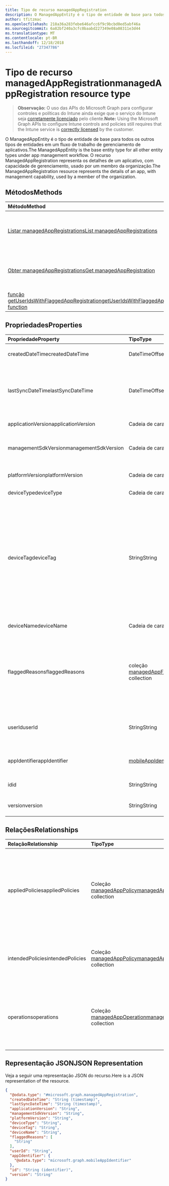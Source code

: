 ```yaml
---
title: Tipo de recurso managedAppRegistration
description: O ManagedAppEntity é o tipo de entidade de base para todos os outros tipos de entidades em um fluxo de trabalho de gerenciamento de aplicativos.
author: tfitzmac
ms.openlocfilehash: 218a36a283febe646afcc6f9c9bcbd0ed5abf46a
ms.sourcegitcommit: 6a82bf240a3cfc0baabd227349e08a08311e3d44
ms.translationtype: MT
ms.contentlocale: pt-BR
ms.lasthandoff: 12/18/2018
ms.locfileid: "27347786"
---
```

# <a name="managedappregistration-resource-type"></a><span data-ttu-id="91757-103">Tipo de recurso managedAppRegistration</span><span class="sxs-lookup"><span data-stu-id="91757-103">managedAppRegistration resource type</span></span>

> <span data-ttu-id="91757-104">**Observação:** O uso das APIs do Microsoft Graph para configurar controles e políticas do Intune ainda exige que o serviço do Intune seja [corretamente licenciado](https://go.microsoft.com/fwlink/?linkid=839381) pelo cliente.</span><span class="sxs-lookup"><span data-stu-id="91757-104">**Note:** Using the Microsoft Graph APIs to configure Intune controls and policies still requires that the Intune service is [correctly licensed](https://go.microsoft.com/fwlink/?linkid=839381) by the customer.</span></span>

<span data-ttu-id="91757-105">O ManagedAppEntity é o tipo de entidade de base para todos os outros tipos de entidades em um fluxo de trabalho de gerenciamento de aplicativos.</span><span class="sxs-lookup"><span data-stu-id="91757-105">The ManagedAppEntity is the base entity type for all other entity types under app management workflow.</span></span>
<span data-ttu-id="91757-106">O recurso ManagedAppRegistration representa os detalhes de um aplicativo, com capacidade de gerenciamento, usado por um membro da organização.</span><span class="sxs-lookup"><span data-stu-id="91757-106">The ManagedAppRegistration resource represents the details of an app, with management capability, used by a member of the organization.</span></span>
## <a name="methods"></a><span data-ttu-id="91757-107">Métodos</span><span class="sxs-lookup"><span data-stu-id="91757-107">Methods</span></span>
|<span data-ttu-id="91757-108">Método</span><span class="sxs-lookup"><span data-stu-id="91757-108">Method</span></span>|<span data-ttu-id="91757-109">Tipo de retorno</span><span class="sxs-lookup"><span data-stu-id="91757-109">Return Type</span></span>|<span data-ttu-id="91757-110">Descrição</span><span class="sxs-lookup"><span data-stu-id="91757-110">Description</span></span>|
|:---|:---|:---|
|[<span data-ttu-id="91757-111">Listar managedAppRegistrations</span><span class="sxs-lookup"><span data-stu-id="91757-111">List managedAppRegistrations</span></span>](../api/intune-mam-managedappregistration-list.md)|<span data-ttu-id="91757-112">Coleção [managedAppRegistration](../resources/intune-mam-managedappregistration.md)</span><span class="sxs-lookup"><span data-stu-id="91757-112">[managedAppRegistration](../resources/intune-mam-managedappregistration.md) collection</span></span>|<span data-ttu-id="91757-113">Listar propriedades e relações dos objetos de [managedAppRegistration](../resources/intune-mam-managedappregistration.md).</span><span class="sxs-lookup"><span data-stu-id="91757-113">List properties and relationships of the [managedAppRegistration](../resources/intune-mam-managedappregistration.md) objects.</span></span>|
|[<span data-ttu-id="91757-114">Obter managedAppRegistrations</span><span class="sxs-lookup"><span data-stu-id="91757-114">Get managedAppRegistration</span></span>](../api/intune-mam-managedappregistration-get.md)|[<span data-ttu-id="91757-115">managedAppRegistration</span><span class="sxs-lookup"><span data-stu-id="91757-115">managedAppRegistration</span></span>](../resources/intune-mam-managedappregistration.md)|<span data-ttu-id="91757-116">Ler propriedades e relações do objeto [managedAppRegistration](../resources/intune-mam-managedappregistration.md).</span><span class="sxs-lookup"><span data-stu-id="91757-116">Read properties and relationships of the [managedAppRegistration](../resources/intune-mam-managedappregistration.md) object.</span></span>|
|[<span data-ttu-id="91757-117">função getUserIdsWithFlaggedAppRegistration</span><span class="sxs-lookup"><span data-stu-id="91757-117">getUserIdsWithFlaggedAppRegistration function</span></span>](../api/intune-mam-managedappregistration-getuseridswithflaggedappregistration.md)|<span data-ttu-id="91757-118">Coleção String</span><span class="sxs-lookup"><span data-stu-id="91757-118">String collection</span></span>|<span data-ttu-id="91757-119">Ainda não documentado</span><span class="sxs-lookup"><span data-stu-id="91757-119">Not yet documented</span></span>|

## <a name="properties"></a><span data-ttu-id="91757-120">Propriedades</span><span class="sxs-lookup"><span data-stu-id="91757-120">Properties</span></span>
|<span data-ttu-id="91757-121">Propriedade</span><span class="sxs-lookup"><span data-stu-id="91757-121">Property</span></span>|<span data-ttu-id="91757-122">Tipo</span><span class="sxs-lookup"><span data-stu-id="91757-122">Type</span></span>|<span data-ttu-id="91757-123">Descrição</span><span class="sxs-lookup"><span data-stu-id="91757-123">Description</span></span>|
|:---|:---|:---|
|<span data-ttu-id="91757-124">createdDateTime</span><span class="sxs-lookup"><span data-stu-id="91757-124">createdDateTime</span></span>|<span data-ttu-id="91757-125">DateTimeOffset</span><span class="sxs-lookup"><span data-stu-id="91757-125">DateTimeOffset</span></span>|<span data-ttu-id="91757-126">Data e hora de criação</span><span class="sxs-lookup"><span data-stu-id="91757-126">Date and time of creation</span></span>|
|<span data-ttu-id="91757-127">lastSyncDateTime</span><span class="sxs-lookup"><span data-stu-id="91757-127">lastSyncDateTime</span></span>|<span data-ttu-id="91757-128">DateTimeOffset</span><span class="sxs-lookup"><span data-stu-id="91757-128">DateTimeOffset</span></span>|<span data-ttu-id="91757-129">Data e hora em que o último aplicativo foi sincronizado com o serviço de gerenciamento.</span><span class="sxs-lookup"><span data-stu-id="91757-129">Date and time of last the app synced with management service.</span></span>|
|<span data-ttu-id="91757-130">applicationVersion</span><span class="sxs-lookup"><span data-stu-id="91757-130">applicationVersion</span></span>|<span data-ttu-id="91757-131">Cadeia de caracteres</span><span class="sxs-lookup"><span data-stu-id="91757-131">String</span></span>|<span data-ttu-id="91757-132">Versão do Aplicativo</span><span class="sxs-lookup"><span data-stu-id="91757-132">App version</span></span>|
|<span data-ttu-id="91757-133">managementSdkVersion</span><span class="sxs-lookup"><span data-stu-id="91757-133">managementSdkVersion</span></span>|<span data-ttu-id="91757-134">Cadeia de caracteres</span><span class="sxs-lookup"><span data-stu-id="91757-134">String</span></span>|<span data-ttu-id="91757-135">Versão do SDK de gerenciamento do aplicativo</span><span class="sxs-lookup"><span data-stu-id="91757-135">App management SDK version</span></span>|
|<span data-ttu-id="91757-136">platformVersion</span><span class="sxs-lookup"><span data-stu-id="91757-136">platformVersion</span></span>|<span data-ttu-id="91757-137">Cadeia de caracteres</span><span class="sxs-lookup"><span data-stu-id="91757-137">String</span></span>|<span data-ttu-id="91757-138">Versão do sistema operacional</span><span class="sxs-lookup"><span data-stu-id="91757-138">Operating System version</span></span>|
|<span data-ttu-id="91757-139">deviceType</span><span class="sxs-lookup"><span data-stu-id="91757-139">deviceType</span></span>|<span data-ttu-id="91757-140">Cadeia de caracteres</span><span class="sxs-lookup"><span data-stu-id="91757-140">String</span></span>|<span data-ttu-id="91757-141">Tipo de dispositivo do host</span><span class="sxs-lookup"><span data-stu-id="91757-141">Host device type</span></span>|
|<span data-ttu-id="91757-142">deviceTag</span><span class="sxs-lookup"><span data-stu-id="91757-142">deviceTag</span></span>|<span data-ttu-id="91757-143">String</span><span class="sxs-lookup"><span data-stu-id="91757-143">String</span></span>|<span data-ttu-id="91757-144">Uma tag gerada pelo SDK de gerenciamento, que ajuda a relacionar aplicativos hospedados no mesmo dispositivo.</span><span class="sxs-lookup"><span data-stu-id="91757-144">App management SDK generated tag, which helps relate apps hosted on the same device.</span></span> <span data-ttu-id="91757-145">Sem garantia de indicar aplicativos em todas as condições.</span><span class="sxs-lookup"><span data-stu-id="91757-145">Not guaranteed to relate apps in all conditions.</span></span>|
|<span data-ttu-id="91757-146">deviceName</span><span class="sxs-lookup"><span data-stu-id="91757-146">deviceName</span></span>|<span data-ttu-id="91757-147">Cadeia de caracteres</span><span class="sxs-lookup"><span data-stu-id="91757-147">String</span></span>|<span data-ttu-id="91757-148">Nome do dispositivo do host</span><span class="sxs-lookup"><span data-stu-id="91757-148">Host device name</span></span>|
|<span data-ttu-id="91757-149">flaggedReasons</span><span class="sxs-lookup"><span data-stu-id="91757-149">flaggedReasons</span></span>|<span data-ttu-id="91757-150">coleção [managedAppFlaggedReason](../resources/intune-mam-managedappflaggedreason.md)</span><span class="sxs-lookup"><span data-stu-id="91757-150">[managedAppFlaggedReason](../resources/intune-mam-managedappflaggedreason.md) collection</span></span>|<span data-ttu-id="91757-151">Zero ou mais motivos para a sinalização de um registro de aplicativo.</span><span class="sxs-lookup"><span data-stu-id="91757-151">Zero or more reasons an app registration is flagged.</span></span> <span data-ttu-id="91757-152">E.g.</span><span class="sxs-lookup"><span data-stu-id="91757-152">E.g.</span></span> <span data-ttu-id="91757-153">aplicativo usado em dispositivo modificado</span><span class="sxs-lookup"><span data-stu-id="91757-153">app running on rooted device</span></span>|
|<span data-ttu-id="91757-154">userId</span><span class="sxs-lookup"><span data-stu-id="91757-154">userId</span></span>|<span data-ttu-id="91757-155">String</span><span class="sxs-lookup"><span data-stu-id="91757-155">String</span></span>|<span data-ttu-id="91757-156">A ID de usuário à qual este registro de aplicativo pertence.</span><span class="sxs-lookup"><span data-stu-id="91757-156">The user Id to who this app registration belongs.</span></span>|
|<span data-ttu-id="91757-157">appIdentifier</span><span class="sxs-lookup"><span data-stu-id="91757-157">appIdentifier</span></span>|[<span data-ttu-id="91757-158">mobileAppIdentifier</span><span class="sxs-lookup"><span data-stu-id="91757-158">mobileAppIdentifier</span></span>](../resources/intune-mam-mobileappidentifier.md)|<span data-ttu-id="91757-159">O identificador do pacote do aplicativo</span><span class="sxs-lookup"><span data-stu-id="91757-159">The app package Identifier</span></span>|
|<span data-ttu-id="91757-160">id</span><span class="sxs-lookup"><span data-stu-id="91757-160">id</span></span>|<span data-ttu-id="91757-161">String</span><span class="sxs-lookup"><span data-stu-id="91757-161">String</span></span>|<span data-ttu-id="91757-162">Chave da entidade.</span><span class="sxs-lookup"><span data-stu-id="91757-162">Key of the entity.</span></span>|
|<span data-ttu-id="91757-163">version</span><span class="sxs-lookup"><span data-stu-id="91757-163">version</span></span>|<span data-ttu-id="91757-164">String</span><span class="sxs-lookup"><span data-stu-id="91757-164">String</span></span>|<span data-ttu-id="91757-165">Versão da entidade.</span><span class="sxs-lookup"><span data-stu-id="91757-165">Version of the entity.</span></span>|

## <a name="relationships"></a><span data-ttu-id="91757-166">Relações</span><span class="sxs-lookup"><span data-stu-id="91757-166">Relationships</span></span>
|<span data-ttu-id="91757-167">Relação</span><span class="sxs-lookup"><span data-stu-id="91757-167">Relationship</span></span>|<span data-ttu-id="91757-168">Tipo</span><span class="sxs-lookup"><span data-stu-id="91757-168">Type</span></span>|<span data-ttu-id="91757-169">Descrição</span><span class="sxs-lookup"><span data-stu-id="91757-169">Description</span></span>|
|:---|:---|:---|
|<span data-ttu-id="91757-170">appliedPolicies</span><span class="sxs-lookup"><span data-stu-id="91757-170">appliedPolicies</span></span>|<span data-ttu-id="91757-171">Coleção [managedAppPolicy](../resources/intune-mam-managedapppolicy.md)</span><span class="sxs-lookup"><span data-stu-id="91757-171">[managedAppPolicy](../resources/intune-mam-managedapppolicy.md) collection</span></span>|<span data-ttu-id="91757-172">Zero ou mais políticas já aplicadas no aplicativo registrado quando este foi sincronizado pela última vez com o serviço de gerenciamento.</span><span class="sxs-lookup"><span data-stu-id="91757-172">Zero or more policys already applied on the registered app when it last synchronized with managment service.</span></span>|
|<span data-ttu-id="91757-173">intendedPolicies</span><span class="sxs-lookup"><span data-stu-id="91757-173">intendedPolicies</span></span>|<span data-ttu-id="91757-174">Coleção [managedAppPolicy](../resources/intune-mam-managedapppolicy.md)</span><span class="sxs-lookup"><span data-stu-id="91757-174">[managedAppPolicy](../resources/intune-mam-managedapppolicy.md) collection</span></span>|<span data-ttu-id="91757-175">Zero ou mais administradores de políticas destinados ao aplicativo a partir de agora.</span><span class="sxs-lookup"><span data-stu-id="91757-175">Zero or more policies admin intended for the app as of now.</span></span>|
|<span data-ttu-id="91757-176">operations</span><span class="sxs-lookup"><span data-stu-id="91757-176">operations</span></span>|<span data-ttu-id="91757-177">Coleção [managedAppOperation](../resources/intune-mam-managedappoperation.md)</span><span class="sxs-lookup"><span data-stu-id="91757-177">[managedAppOperation](../resources/intune-mam-managedappoperation.md) collection</span></span>|<span data-ttu-id="91757-178">Zero ou mais operações de longa execução desencadeadas no registro do aplicativo.</span><span class="sxs-lookup"><span data-stu-id="91757-178">Zero or more long running operations triggered on the app registration.</span></span>|

## <a name="json-representation"></a><span data-ttu-id="91757-179">Representação JSON</span><span class="sxs-lookup"><span data-stu-id="91757-179">JSON Representation</span></span>
<span data-ttu-id="91757-180">Veja a seguir uma representação JSON do recurso.</span><span class="sxs-lookup"><span data-stu-id="91757-180">Here is a JSON representation of the resource.</span></span>
<!-- {
  "blockType": "resource",
  "keyProperty": "id",
  "@odata.type": "microsoft.graph.managedAppRegistration"
}
-->
``` json
{
  "@odata.type": "#microsoft.graph.managedAppRegistration",
  "createdDateTime": "String (timestamp)",
  "lastSyncDateTime": "String (timestamp)",
  "applicationVersion": "String",
  "managementSdkVersion": "String",
  "platformVersion": "String",
  "deviceType": "String",
  "deviceTag": "String",
  "deviceName": "String",
  "flaggedReasons": [
    "String"
  ],
  "userId": "String",
  "appIdentifier": {
    "@odata.type": "microsoft.graph.mobileAppIdentifier"
  },
  "id": "String (identifier)",
  "version": "String"
}
```


<!-- {
  "type": "#page.annotation",
  "suppressions": [
     "Warning: /api-reference/v1.0/resources/intune-mam-managedappregistration.md/microsoft.graph.managedAppRegistration/flaggedReasons:
      Inconsistent types between parameter (String) and table (Object)"
  ],
}
-->
